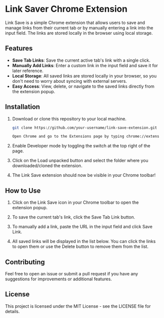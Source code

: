 # Link Saver Chrome Extension

Link Save is a simple Chrome extension that allows users to save and manage links from their current tab or by manually entering a link into the input field. The links are stored locally in the browser using local storage.

## Features

- **Save Tab Links**: Save the current active tab's link with a single click.
- **Manually Add Links**: Enter a custom link in the input field and save it for later reference.
- **Local Storage**: All saved links are stored locally in your browser, so you don't need to worry about syncing with external servers.
- **Easy Access**: View, delete, or navigate to the saved links directly from the extension popup.

## Installation

1. Download or clone this repository to your local machine.
   ```bash
   git clone https://github.com/your-username/link-save-extension.git

   Open Chrome and go to the Extensions page by typing chrome://extensions/ in the address bar.

2. Enable Developer mode by toggling the switch at the top right of the page.

3. Click on the Load unpacked button and select the folder where you downloaded/cloned the extension.

4. The Link Save extension should now be visible in your Chrome toolbar!

## How to Use

1. Click on the Link Save icon in your Chrome toolbar to open the extension popup.
  
2. To save the current tab's link, click the Save Tab Link button.

3. To manually add a link, paste the URL in the input field and click Save Link.
   
4. All saved links will be displayed in the list below. You can click the links to open them or use the Delete button to remove them from the list.
   
## Contributing

Feel free to open an issue or submit a pull request if you have any suggestions for improvements or additional features.

## License

This project is licensed under the MIT License - see the LICENSE file for details.




